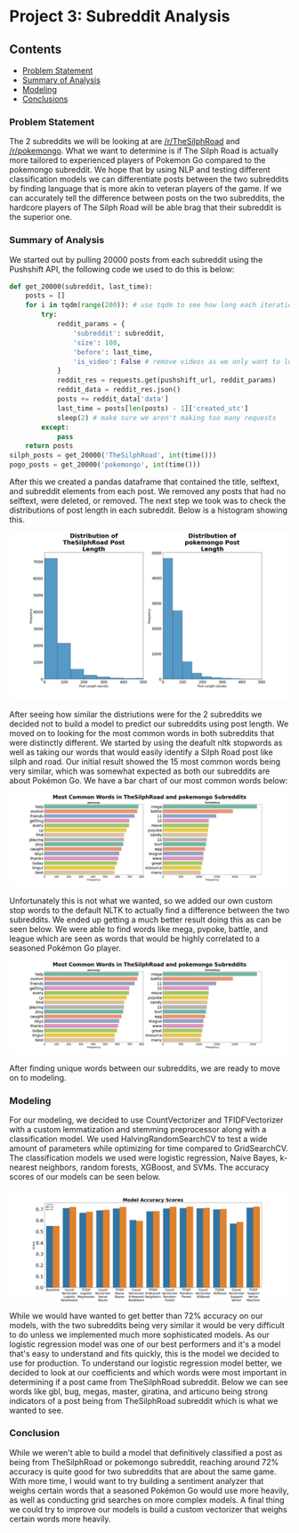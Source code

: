 # Project 3: Subreddit Analysis

## Contents

- [Problem Statement](#Problem-Statement)
- [Summary of Analysis](#Summary-of-Analysis)
- [Modeling](#Modeling)
- [Conclusions](#Conclusions)

### Problem Statement

The 2 subreddits we will be looking at are [/r/TheSilphRoad](https://www.reddit.com/r/TheSilphRoad/) and [/r/pokemongo](https://www.reddit.com/r/pokemongo/). What we want to determine is if The Silph Road is actually more tailored to experienced players of Pokemon Go compared to the pokemongo subreddit. We hope that by using NLP and testing different classification models we can differentiate posts between the two subreddits by finding language that is more akin to veteran players of the game. If we can accurately tell the difference between posts on the two subreddits, the hardcore players of The Silph Road will be able brag that their subreddit is the superior one. 

### Summary of Analysis

We started out by pulling 20000 posts from each subreddit using the Pushshift API, the following code we used to do this is below:

```python
def get_20000(subreddit, last_time):
    posts = []
    for i in tqdm(range(200)): # use tqdm to see how long each iteration takes
        try:
            reddit_params = {
                'subreddit': subreddit,
                'size': 100,
                'before': last_time,
                'is_video': False # remove videos as we only want to look at text
            }
            reddit_res = requests.get(pushshift_url, reddit_params)
            reddit_data = reddit_res.json()
            posts += reddit_data['data']
            last_time = posts[len(posts) - 1]['created_utc']
            sleep(2) # make sure we aren't making too many requests
        except:
            pass
    return posts
silph_posts = get_20000('TheSilphRoad', int(time()))
pogo_posts = get_20000('pokemongo', int(time()))
```

After this we created a pandas dataframe that contained the title, selftext, and subreddit elements from each post. We removed any posts that had no selftext, were deleted, or removed. The next step we took was to check the distributions of post length in each subreddit. Below is a histogram showing this. 

![Histogram](./images/post_length_distribution.png)

After seeing how similar the distriutions were for the 2 subreddits we decided not to build a model to predict our subreddits using post length. We moved on to looking for the most common words in both subreddits that were distinctly different. We started by using the deafult nltk stopwords as well as taking our words that would easily identify a Silph Road post like silph and road. Our initial result showed the 15 most common words being very similar, which was somewhat expected as both our subreddits are about Pokémon Go. We have a bar chart of our most common words below:

![InitCommon15](./images/most_common_only_nltk_stopwords.png)

Unfortunately this is not what we wanted, so we added our own custom stop words to the default NLTK to actually find a difference between the two subreddits. We ended up getting a much better result doing this as can be seen below. We were able to find words like mega, pvpoke, battle, and league which are seen as words that would be highly correlated to a seasoned Pokémon Go player. 

![BestCommon15](./images/most_common_more_stop_words.png)

After finding unique words between our subreddits, we are ready to move on to modeling. 

### Modeling

For our modeling, we decided to use CountVectorizer and TFIDFVectorizer with a custom lemmatization and stemming preprocessor along with a classification model. We used HalvingRandomSearchCV to test a wide amount of parameters while optimizing for time compared to GridSearchCV. The classification models we used were logistic regression, Naive Bayes, k-nearest neighbors, random forests, XGBoost, and SVMs. The accuracy scores of our models can be seen below. 

![Modelscores](./images/accuracy_scores.png)

While we would have wanted to get better than 72% accuracy on our models, with the two subreddits being very similar it would be very difficult to do unless we implemented much more sophisticated models. As our logistic regression model was one of our best performers and it's a model that's easy to understand and fits quickly, this is the model we decided to use for production. To understand our logistic regression model better, we decided to look at our coefficients and which words were most important in determining if a post came from TheSilphRoad subreddit. Below we can see words like gbl, bug, megas, master, giratina, and articuno being strong indicators of a post being from TheSilphRoad subreddit which is what we wanted to see. 

### Conclusion

While we weren't able to build a model that definitively classified a post as being from TheSilphRoad or pokemongo subreddit, reaching around 72% accuracy is quite good for two subreddits that are about the same game. With more time, I would want to try building a sentiment analyzer that weighs certain words that a seasoned Pokémon Go would use more heavily, as well as conducting grid searches on more complex models. A final thing we could try to improve our models is build a custom vectorizer that weighs certain words more heavily. 

